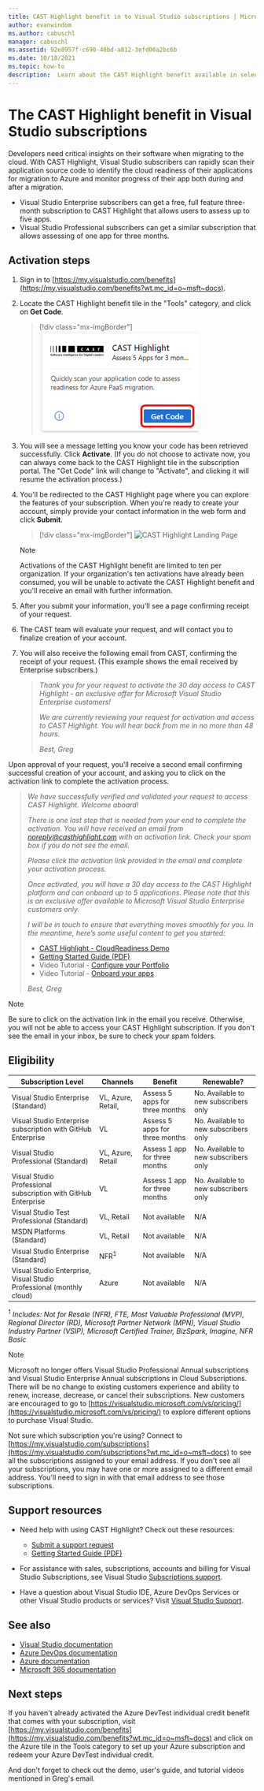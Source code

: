 ```yaml
---
title: CAST Highlight benefit in to Visual Studio subscriptions | Microsoft Docs
author: evanwindom
ms.author: cabuschl  
manager: cabuschl
ms.assetid: 92e8957f-c690-46bd-a812-3efd06a2bc6b
ms.date: 10/18/2021
ms.topic: how-to
description:  Learn about the CAST Highlight benefit available in selected Visual Studio subscriptions
---
```


# The CAST Highlight benefit in Visual Studio subscriptions
Developers need critical insights on their software when migrating to the cloud. With CAST Highlight, Visual Studio subscribers can rapidly scan their application source code to identify the cloud readiness of their applications for migration to Azure and monitor progress of their app both during and after a migration.

- Visual Studio Enterprise subscribers can get a free, full feature three-month subscription to CAST Highlight that allows users to assess up to five apps.
- Visual Studio Professional subscribers can get a similar subscription that allows assessing of one app for three months.

## Activation steps
1. Sign in to [https://my.visualstudio.com/benefits](https://my.visualstudio.com/benefits?wt.mc_id=o~msft~docs).

2. Locate the CAST Highlight benefit tile in the "Tools" category, and click on **Get Code**.

   > [!div class="mx-imgBorder"]
   > ![CAST Highlight Benefit Tile](_img/vs-cast-highlight/vs-cast-highlight-tile.png "Click 'Get Code' on the CAST Highlight benefit tile to get started.")

0. You will see a message letting you know your code has been retrieved successfully.  Click **Activate**. (If you do not choose to activate now, you can always come back to the CAST Highlight tile in the subscription portal.  The "Get Code" link will change to "Activate", and clicking it will resume the activation process.)

0. You'll be redirected to the CAST Highlight page where you can explore the features of your subscription.  When you're ready to create your account, simply provide your contact information in the web form and click **Submit**.

    > [!div class="mx-imgBorder"]
    > ![CAST Highlight Landing Page](_img/vs-cast-highlight/vs-cast-highlight-landing.png "Provide your personal information activate your CAST subscription.")

   > [!NOTE]
   > Activations of the CAST Highlight benefit are limited to ten per organization.  If your organization's ten activations have already been consumed, you will be unable to activate the CAST Highlight benefit and you'll receive an email with further information.

0. After you submit your information, you'll see a page confirming receipt of your request.

0. The CAST team will evaluate your request, and will contact you to finalize creation of your account.

0. You will also receive the following email from CAST, confirming the receipt of your request.  (This example shows the email received by Enterprise subscribers.)

   > *Thank you for your request to activate the 30 day access to CAST Highlight - an exclusive offer for Microsoft Visual Studio Enterprise customers!*
   >
   > *We are currently reviewing your request for activation and access to CAST Highlight. You will hear back from me in no more than 48 hours.*
   >
   > *Best,*
   > *Greg*

Upon approval of your request, you'll receive a second email confirming successful creation of your account, and asking you to click on the activation link to complete the activation process.

   > *We have successfully verified and validated your request to access CAST Highlight. Welcome aboard!*
   >
   > *There is one last step that is needed from your end to complete the activation. You will have received an email from noreply@casthighlight.com with an activation link. Check your spam box if you do not see the email.*
   >
   > *Please click the activation link provided in the email and complete your activation process.*
   >
   > *Once activated, you will have a 30 day access to the CAST Highlight platform and can onboard up to 5 applications. Please note that this is an exclusive offer available to Microsoft Visual Studio Enterprise customers only.*
   >
   > *I will be in touch to ensure that everything moves smoothly for you. In the meantime, here’s some useful content to get you started:*
   >
   > - [CAST Highlight - CloudReadiness Demo](https://www.youtube.com/watch?v=wFUpAzn1Iu8&feature=youtu.be)
   > - [Getting Started Guide (PDF)](https://casthighlight.com/Getting-Started-Guide.pdf)
   > - Video Tutorial - [Configure your Portfolio](https://www.youtube.com/watch?v=MDm8ln4vuGE)
   > - Video Tutorial - [Onboard your apps](https://www.youtube.com/watch?v=x-7Dsn3Rmw4)
   >
   > *Best,*
   > *Greg*

   > [!NOTE]
   > Be sure to click on the activation link in the email you receive.  Otherwise, you will not be able to access your CAST Highlight subscription. If you don't see the email in your inbox, be sure to check your spam folders.

## Eligibility
| Subscription Level                                                 |     Channels                                            | Benefit                                                          | Renewable?    |
|--------------------------------------------------------------------|---------------------------------------------------------|------------------------------------------------------------------|---------------|
| Visual Studio Enterprise (Standard)   | VL, Azure, Retail, | Assess 5 apps for three months|  No.  Available to new subscribers only          |
| Visual Studio Enterprise subscription with GitHub Enterprise  | VL | Assess 5 apps for three months|  No.  Available to new subscribers only          |
| Visual Studio Professional (Standard) | VL, Azure, Retail                                       | Assess 1 app for three months                                                             |  No.  Available to new subscribers only                  |
| Visual Studio Professional subscription with GitHub Enterprise | VL                                       | Assess 1 app for three months                                                            |  No.  Available to new subscribers only                  |
| Visual Studio Test Professional (Standard)                         | VL, Retail                                              | Not available                                             |  N/A           |
| MSDN Platforms (Standard)                                          | VL, Retail                                              | Not available                                              |  N/A          |
| Visual Studio Enterprise (Standard)  | NFR<sup>1</sup> |Not available  | N/A |
| Visual Studio Enterprise, Visual Studio Professional (monthly cloud) | Azure | Not available | N/A |

<sup>1</sup>  *Includes:  Not for Resale (NFR), FTE, Most Valuable Professional (MVP), Regional Director (RD), Microsoft Partner Network (MPN), Visual Studio Industry Partner (VSIP), Microsoft Certified Trainer, BizSpark, Imagine, NFR Basic*

> [!NOTE]
> Microsoft no longer offers Visual Studio Professional Annual subscriptions and Visual Studio Enterprise Annual subscriptions in Cloud Subscriptions. There will be no change to existing customers experience and ability to renew, increase, decrease, or cancel their subscriptions. New customers are encouraged to go to [https://visualstudio.microsoft.com/vs/pricing/](https://visualstudio.microsoft.com/vs/pricing/) to explore different options to purchase Visual Studio.

Not sure which subscription you're using?  Connect to [https://my.visualstudio.com/subscriptions](https://my.visualstudio.com/subscriptions?wt.mc_id=o~msft~docs) to see all the subscriptions assigned to your email address. If you don't see all your subscriptions, you may have one or more assigned to a different email address.  You'll need to sign in with that email address to see those subscriptions.

## Support resources
- Need help with using CAST Highlight?  Check out these resources:
  - [Submit a support request](https://casthighlight.com/support/)
  - [Getting Started Guide (PDF)](https://casthighlight.com/Getting-Started-Guide.pdf)

- For assistance with sales, subscriptions, accounts and billing for Visual Studio Subscriptions, see Visual Studio [Subscriptions support](https://aka.ms/vssubscriberhelp).
- Have a question about Visual Studio IDE, Azure DevOps Services or other Visual Studio products or services?  Visit [Visual Studio Support](https://visualstudio.microsoft.com/support/).

## See also
- [Visual Studio documentation](/visualstudio/)
- [Azure DevOps documentation](/azure/devops/)
- [Azure documentation](/azure/)
- [Microsoft 365 documentation](/microsoft-365/)

## Next steps
If you haven't already activated the Azure DevTest individual credit benefit that comes with your subscription, visit [https://my.visualstudio.com/benefits](https://my.visualstudio.com/benefits?wt.mc_id=o~msft~docs) and click on the Azure tile in the Tools category to set up your Azure subscription and redeem your Azure DevTest individual credit.

And don't forget to check out the demo, user's guide, and tutorial videos mentioned in Greg's email.